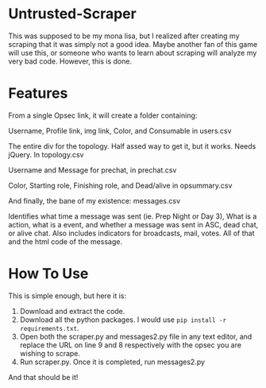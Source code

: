 # Untrusted-Scraper

This was supposed to be my mona lisa, but I realized after creating my scraping that it was simply not a good idea. 
Maybe another fan of this game will use this, or someone who wants to learn about scraping will analyze my very bad code. However, this is done.


# Features
From a single Opsec link, it will create a folder containing:

Username, Profile link, img link, Color, and Consumable in users.csv

The entire div for the topology. Half assed way to get it, but it works. Needs jQuery. In topology.csv

Username and Message for prechat, in prechat.csv

Color, Starting role, Finishing role, and Dead/alive in opsummary.csv

And finally, the bane of my existence: messages.csv

Identifies what time a message was sent (ie. Prep Night or Day 3), What is a action, what is a event, and whether a message was sent in ASC, dead chat, or alive chat. Also includes indicators for broadcasts, mail, votes. All of that and the html code of the message.

 # How To Use

This is simple enough, but here it is:

1. Download and extract the code.
2. Download all the python packages. I would use ``` pip install -r requirements.txt ```.
3. Open both the scraper.py and messages2.py file in any text editor, and replace the URL on line 9 and 8 respectively with the opsec you are wishing to scrape.
4. Run scraper.py. Once it is completed, run messages2.py

And that should be it!
